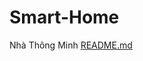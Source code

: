 # Smart-Home
Nhà Thông Minh
[README.md](https://github.com/user-attachments/files/19409780/README.md)
